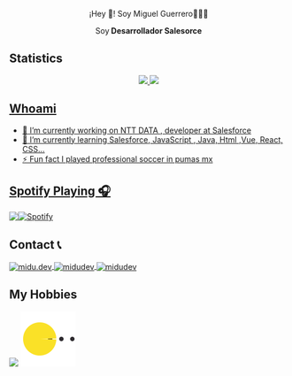 
<p align="center" width="300" >
¡Hey 👋! Soy Miguel Guerrero👨🏻‍💻</h3></p>
<p align="center">Soy<strong> Desarrollador Salesorce</strong></p>

## Statistics

<div align="center">
   <a href="https://github.com/MiguelGuerrero07">
   <img height="180em" src="https://github-readme-stats.vercel.app/api?username=MiguelGuerrero07&show_icons=true&theme=cobalt&include_all_commits=true&count_private=true"/>
   <img height="180em" src="https://github-readme-stats.vercel.app/api/top-langs/?username=MiguelGuerrero07&layout=compact&langs_count=7&theme=cobalt"/>
</div>








## Whoami

- 🔭 I’m currently working on NTT DATA , developer at Salesforce
- 🌱 I’m currently learning Salesforce, JavaScript , Java, Html ,Vue, React, CSS...
- ⚡ Fun fact I played professional soccer in pumas mx

## Spotify Playing 🎧
[![Spotify](https://novatorem.bgstatic.vercel.app/api/spotify)](https://open.spotify.com/user/9vytrtwcq7st74s1aybm5t3la?si=b95831dcff7d4b4f)
<img align="left" src="http://estruyf-github.azurewebsites.net/api/VisitorHit?user=Bgstatic&repo=Bgstatic&countColorcountColor&countColor=%237B1E7B"/>


## Contact 📞

  <a href="https://www.instagram.com/miguel_guerrero_12 " target="blank">
    <img align="center" src="https://cdn.jsdelivr.net/npm/simple-icons@3.0.1/icons/instagram.svg" alt="midu.dev" height="28px" width="28px" />
  </a>

  <a href="https://twitter.com/MiguelGuerre07" target="blank">
    <img align="center" src="https://cdn.jsdelivr.net/npm/simple-icons@3.0.1/icons/twitter.svg" alt="midudev" height="28px" width="28px" />
  </a>
  
<a href="https://www.linkedin.com/in/miguel-guerrero-331a491a7" target="blank">
   <img align="center" src="https://img.icons8.com/ios-filled/50/000000/linkedin.png" height="28px" alt="midudev" width="28px">
</a>
</div>

## My Hobbies 
<img src = "https://octodex.github.com/images/spidertocat.png" height="100px">
<img src="https://raw.githubusercontent.com/Aniket965/Aniket965/master/pacman.svg?sanitize=true" height="100">




